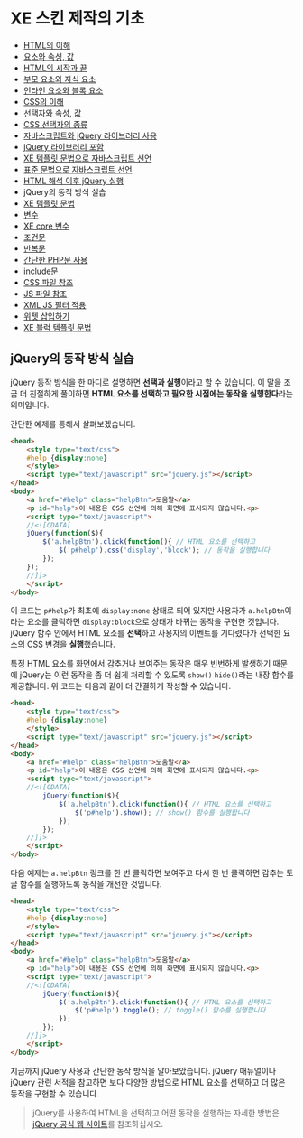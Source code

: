 # XE 스킨 제작의 기초

- [HTML의 이해](../../01_understand_html)
 - [요소와 속성, 값](../../01_understand_html/element_attribute_and_value)
 - [HTML의 시작과 끝](../../01_understand_html/start_and_end_of_html)
 - [부모 요소와 자식 요소](../../01_understand_html/parent_and_child_element)
 - [인라인 요소와 블록 요소](../../01_understand_html/inline_and_block_element)
- [CSS의 이해](../../02_understand_css)
 - [선택자와 속성, 값](../../02_understand_css/selector_attribute_and_value)
 - [CSS 선택자의 종류](../../02_understand_css/type_of_selector)
- [자바스크립트와 jQuery 라이브러리 사용](../)
 - [jQuery 라이브러리 포함](../include_jquery)
 - [XE 템플릿 문법으로 자바스크립트 선언](../init_javascript_with_template_grammar)
 - [표준 문법으로 자바스크립트 선언](../init_javascript_with_standard_grammar)
 - [HTML 해석 이후 jQuery 실행](../run_jquery_after_html_loading)
 - jQuery의 동작 방식 실습
- [XE 템플릿 문법](../../04_template_grammar)
 - [변수](../../04_template_grammar/variables)
 - [XE core 변수](../../04_template_grammar/variables_of_xe_core)
 - [조건문](../../04_template_grammar/condition_grammar)
 - [반복문](../../04_template_grammar/loop_grammar)
 - [간단한 PHP문 사용](../../04_template_grammar/use_php_grammar)
 - [include문](../../04_template_grammar/include_grammar)
 - [CSS 파일 참조](../../04_template_grammar/css_reference)
 - [JS 파일 참조](../../04_template_grammar/js_reference)
 - [XML JS 필터 적용](../../04_template_grammar/use_xml_js_filter)
 - [위젯 삽입하기](../../04_template_grammar/include_widget)
 - [XE 블럭 템플릿 문법](../../04_template_grammar/block_template_grammar)

## jQuery의 동작 방식 실습

jQuery 동작 방식을 한 마디로 설명하면 **선택과 실행**이라고 할 수 있습니다. 이 말을 조금 더 친절하게 풀이하면 **HTML 요소를 선택하고 필요한 시점에는 동작을 실행한다**라는 의미입니다.

간단한 예제를 통해서 살펴보겠습니다.

```html
<head>
    <style type="text/css">
    #help {display:none}
    </style>
    <script type="text/javascript" src="jquery.js"></script>
</head>
<body>
    <a href="#help" class="helpBtn">도움말</a>
    <p id="help">이 내용은 CSS 선언에 의해 화면에 표시되지 않습니다.<p>
    <script type="text/javascript">
    //<![CDATA[
    jQuery(function($){
        $('a.helpBtn').click(function(){ // HTML 요소를 선택하고
            $('p#help').css('display','block'); // 동작을 실행합니다
        });
    });
    //]]>
    </script>
</body>
```

이 코드는 `p#help`가 최초에 `display:none` 상태로 되어 있지만 사용자가 `a.helpBtn`이라는 요소를 클릭하면 `display:block`으로 상태가 바뀌는 동작을 구현한 것입니다. jQuery 함수 안에서 HTML 요소를 **선택**하고 사용자의 이벤트를 기다렸다가 선택한 요소의 CSS 변경을 **실행**했습니다.

특정 HTML 요소를 화면에서 감추거나 보여주는 동작은 매우 빈번하게 발생하기 때문에 jQuery는 이런 동작을 좀 더 쉽게 처리할 수 있도록 `show()` `hide()`라는 내장 함수를 제공합니다. 위 코드는 다음과 같이 더 간결하게 작성할 수 있습니다.

```html
<head>
    <style type="text/css">
    #help {display:none}
    </style>
    <script type="text/javascript" src="jquery.js"></script>
</head>
<body>
    <a href="#help" class="helpBtn">도움말</a>
    <p id="help">이 내용은 CSS 선언에 의해 화면에 표시되지 않습니다.<p>
    <script type="text/javascript">
    //<![CDATA[
        jQuery(function($){
            $('a.helpBtn').click(function(){ // HTML 요소를 선택하고
                $('p#help').show(); // show() 함수를 실행합니다
            });
        });
    //]]>
    </script>
</body>
```

다음 예제는 `a.helpBtn` 링크를 한 번 클릭하면 보여주고 다시 한 번 클릭하면 감추는 토글 함수를 실행하도록 동작을 개선한 것입니다.

```html
<head>
    <style type="text/css">
    #help {display:none}
    </style>
    <script type="text/javascript" src="jquery.js"></script>
</head>
<body>
    <a href="#help" class="helpBtn">도움말</a>
    <p id="help">이 내용은 CSS 선언에 의해 화면에 표시되지 않습니다.<p>
    <script type="text/javascript">
    //<![CDATA[
        jQuery(function($){
            $('a.helpBtn').click(function(){ // HTML 요소를 선택하고
                $('p#help').toggle(); // toggle() 함수를 실행합니다
            });
        });
    //]]>
    </script>
</body>
```

지금까지 jQuery 사용과 간단한 동작 방식을 알아보았습니다. jQuery 매뉴얼이나 jQuery 관련 서적을 참고하면 보다 다양한 방법으로 HTML 요소를 선택하고 더 많은 동작을 구현할 수 있습니다.

> jQuery를 사용하여 HTML을 선택하고 어떤 동작을 실행하는 자세한 방법은 [jQuery 공식 웹 사이트](http://jquery.com/)를 참조하십시오.
